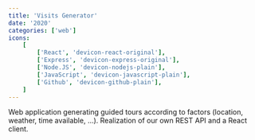 ```yaml
---
title: 'Visits Generator'
date: '2020'
categories: ['web']
icons:
    [
        ['React', 'devicon-react-original'],
        ['Express', 'devicon-express-original'],
        ['Node.JS', 'devicon-nodejs-plain'],
        ['JavaScript', 'devicon-javascript-plain'],
        ['Github', 'devicon-github-plain'],
    ]
---
```


Web application generating guided tours according to factors (location, weather, time available, ...). Realization of our own REST API and a React client.
